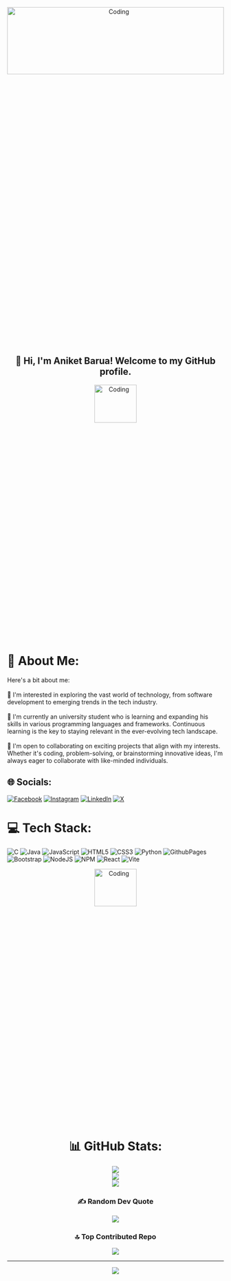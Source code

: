<div align="center">
  <img alt="Coding" width="100%" z-index="1" height="20%" src="https://mir-s3-cdn-cf.behance.net/project_modules/max_1200/79731568097599.5b50bca477735.jpg">
</div>    
<h2 align="center">👋 Hi, I'm Aniket Barua! Welcome to my GitHub profile. </h2>
<div align="center">
<img alt="Coding" width="44%" height="15%" src="https://camo.githubusercontent.com/8a9c7f854df987a0b488caf7b4ca6fb56e368e1a0b85602574da94c19d1c2d2e/68747470733a2f2f70687973696373677572756b756c2e66696c65732e776f726470726573732e636f6d2f323031392f30322f6368617261637465722d312e676966">
</div> 



# 💫 About Me:
Here's a bit about me:<br><br>👀 I'm interested in exploring the vast world of technology, from software development to emerging trends in the tech industry.<br><br>🌱 I'm currently an university student who is learning and expanding his skills in various programming languages and frameworks. Continuous learning is the key to staying relevant in the ever-evolving tech landscape.<br><br>💞 I'm open to collaborating on exciting projects that align with my interests. Whether it's coding, problem-solving, or brainstorming innovative ideas, I'm always eager to collaborate with like-minded individuals.




## 🌐 Socials:
[![Facebook](https://img.shields.io/badge/Facebook-%231877F2.svg?logo=Facebook&logoColor=white)](https://facebook.com/abaniketO7) [![Instagram](https://img.shields.io/badge/Instagram-%23E4405F.svg?logo=Instagram&logoColor=white)](https://instagram.com/mystic_ab.aniket7) [![LinkedIn](https://img.shields.io/badge/LinkedIn-%230077B5.svg?logo=linkedin&logoColor=white)](https://linkedin.com/in/aniket-barua-b21a7423a) [![X](https://img.shields.io/badge/X-black.svg?logo=X&logoColor=white)](https://x.com/aniket07barua) 

# 💻 Tech Stack:
![C](https://img.shields.io/badge/c-%2300599C.svg?style=for-the-badge&logo=c&logoColor=white) ![Java](https://img.shields.io/badge/java-%23ED8B00.svg?style=for-the-badge&logo=openjdk&logoColor=white) ![JavaScript](https://img.shields.io/badge/javascript-%23323330.svg?style=for-the-badge&logo=javascript&logoColor=%23F7DF1E) ![HTML5](https://img.shields.io/badge/html5-%23E34F26.svg?style=for-the-badge&logo=html5&logoColor=white) ![CSS3](https://img.shields.io/badge/css3-%231572B6.svg?style=for-the-badge&logo=css3&logoColor=white) ![Python](https://img.shields.io/badge/python-3670A0?style=for-the-badge&logo=python&logoColor=ffdd54) ![GithubPages](https://img.shields.io/badge/github%20pages-121013?style=for-the-badge&logo=github&logoColor=white) ![Bootstrap](https://img.shields.io/badge/bootstrap-%238511FA.svg?style=for-the-badge&logo=bootstrap&logoColor=white) ![NodeJS](https://img.shields.io/badge/node.js-6DA55F?style=for-the-badge&logo=node.js&logoColor=white) ![NPM](https://img.shields.io/badge/NPM-%23CB3837.svg?style=for-the-badge&logo=npm&logoColor=white) ![React](https://img.shields.io/badge/react-%2320232a.svg?style=for-the-badge&logo=react&logoColor=%2361DAFB) ![Vite](https://img.shields.io/badge/vite-%23646CFF.svg?style=for-the-badge&logo=vite&logoColor=white)

<div align="center">

<img alt="Coding" width="44%" height="15%" src="https://camo.githubusercontent.com/19db51af5f90f1b152bc0b9078f5fe97053955be5074f03f17019c70345bdcdb/68747470733a2f2f6d69726f2e6d656469756d2e636f6d2f6d61782f313336302f302a37513379765349765f7430696f4a2d5a2e676966">
</div>
</div>
<div align="center">


# 📊 GitHub Stats:
![](https://github-readme-stats.vercel.app/api?username=abaniket7&theme=tokyonight&hide_border=false&include_all_commits=true&count_private=true)<br/>
![](https://github-readme-streak-stats.herokuapp.com/?user=abaniket7&theme=tokyonight&hide_border=false)<br/>
![](https://github-readme-stats.vercel.app/api/top-langs/?username=abaniket7&theme=tokyonight&hide_border=false&include_all_commits=true&count_private=true&layout=compact)

 

### ✍️ Random Dev Quote
![](https://quotes-github-readme.vercel.app/api?type=vetical&theme=radical)

### 🔝 Top Contributed Repo
![](https://github-contributor-stats.vercel.app/api?username=abaniket7&limit=5&theme=dark&combine_all_yearly_contributions=true)

---
[![](https://visitcount.itsvg.in/api?id=abaniket7&icon=0&color=0)](https://visitcount.itsvg.in)

</div>

<!-- Proudly created with GPRM ( https://gprm.itsvg.in ) -->
